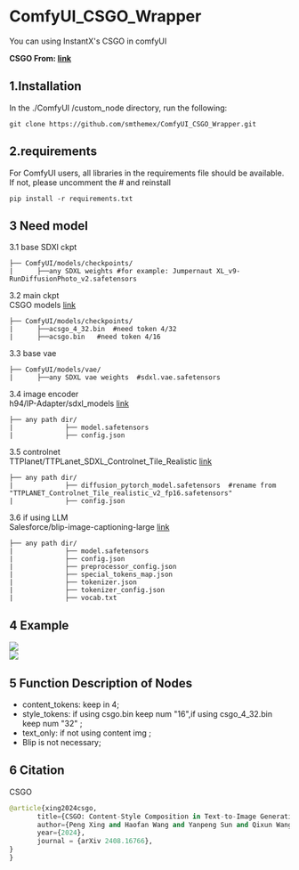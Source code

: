 # ComfyUI_CSGO_Wrapper
You can using InstantX's CSGO in comfyUI

**CSGO From: [link](https://github.com/instantX-research/CSGO)**


1.Installation
-----
  In the ./ComfyUI /custom_node directory, run the following:   
```
git clone https://github.com/smthemex/ComfyUI_CSGO_Wrapper.git
```  
  
2.requirements  
----
For ComfyUI users, all libraries in the requirements file should be available. If not, please uncomment the # and reinstall
```
pip install -r requirements.txt
```
3 Need  model 
----
3.1 base SDXl ckpt      
```
├── ComfyUI/models/checkpoints/
|      ├──any SDXL weights #for example: Jumpernaut XL_v9-RunDiffusionPhoto_v2.safetensors
```
3.2 main ckpt      
CSGO models [link](https://huggingface.co/InstantX/CSGO/tree/main)
```
├── ComfyUI/models/checkpoints/
|      ├──acsgo_4_32.bin  #need token 4/32
|      ├──acsgo.bin   #need token 4/16
```
3.3 base vae   
```
├── ComfyUI/models/vae/
|      ├──any SDXL vae weights  #sdxl.vae.safetensors 
```
3.4 image encoder   
h94/IP-Adapter/sdxl_models [link](https://huggingface.co/h94/IP-Adapter/tree/main/sdxl_models/image_encoder)
```
├── any path dir/
|             ├── model.safetensors
|             ├── config.json
```
3.5 controlnet   
TTPlanet/TTPLanet_SDXL_Controlnet_Tile_Realistic [link](https://huggingface.co/TTPlanet/TTPLanet_SDXL_Controlnet_Tile_Realistic)
```
├── any path dir/
|             ├── diffusion_pytorch_model.safetensors  #rename from "TTPLANET_Controlnet_Tile_realistic_v2_fp16.safetensors"
|             ├── config.json
```
3.6 if using LLM  
Salesforce/blip-image-captioning-large  [link](https://huggingface.co/Salesforce/blip-image-captioning-large/tree/main)
```
├── any path dir/
|             ├── model.safetensors
|             ├── config.json
|             ├── preprocessor_config.json
|             ├── special_tokens_map.json
|             ├── tokenizer.json
|             ├── tokenizer_config.json
|             ├── vocab.txt
```
4 Example
----
![](https://github.com/smthemex/ComfyUI_CSGO_Wrapper/blob/main/example/exampleA.png)  
![](https://github.com/smthemex/ComfyUI_CSGO_Wrapper/blob/main/example/example.png)


5 Function Description of Nodes  
---
* content_tokens:  keep in 4;   
* style_tokens:   if using csgo.bin keep num "16",if using csgo_4_32.bin keep num  "32" ;  
* text_only: if not using content img ;    
* Blip is not necessary;  


6 Citation
------
CSGO
``` python  
@article{xing2024csgo,
       title={CSGO: Content-Style Composition in Text-to-Image Generation}, 
       author={Peng Xing and Haofan Wang and Yanpeng Sun and Qixun Wang and Xu Bai and Hao Ai and Renyuan Huang and Zechao Li},
       year={2024},
       journal = {arXiv 2408.16766},
}
}
```

